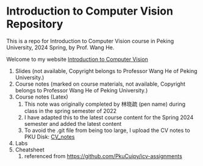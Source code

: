 # Introduction to Computer Vision Repository

This is a repo for Introduction to Computer Vision course in Peking University, 2024 Spring, by Prof. Wang He.

Welcome to my website [Introduction to Computer Vision](https://lyt0112.com/posts/course/intro_to_CV)

1. Slides (not available, Copyright belongs to Professor Wang He of Peking University.)
2. Course notes (marked on course materials, not available, Copyright belongs to Professor Wang He of Peking University.)
3. Course notes (Latex)
   1. This note was originally completed by 林晓疏 (pen name) during class in the spring semester of 2022
   2. I have adapted this to the latest course content for the Spring 2024 semester and added the latest content
   3. To avoid the .git file from being too large, I upload the CV notes to PKU Disk: 
      [CV_notes](https://disk.pku.edu.cn/link/AA03F6F13A93B84EA8B3D42B3F13590A17) 
4. Labs
5. Cheatsheet
   1. referenced from https://github.com/PkuCuipy/icv-assignments
